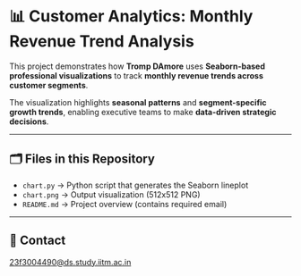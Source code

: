 # 📊 Customer Analytics: Monthly Revenue Trend Analysis  

This project demonstrates how **Tromp DAmore** uses **Seaborn-based professional visualizations** to track **monthly revenue trends across customer segments**.  

The visualization highlights **seasonal patterns** and **segment-specific growth trends**, enabling executive teams to make **data-driven strategic decisions**.

---

## 🗂️ Files in this Repository
- `chart.py` → Python script that generates the Seaborn lineplot  
- `chart.png` → Output visualization (512x512 PNG)  
- `README.md` → Project overview (contains required email)  

---

## 📧 Contact
23f3004490@ds.study.iitm.ac.in

